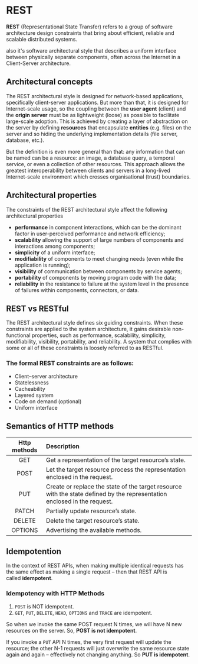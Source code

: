 # REST
**REST** (Representational State Transfer) refers to a group of software architecture design constraints that bring about efficient, reliable and scalable distributed systems.

also it's software architectural style that describes a uniform interface between physically separate components, often across the Internet in a Client-Server architecture.

## Architectural concepts

The REST architectural style is designed for network-based applications, specifically client-server applications. But more than that, it is designed for Internet-scale usage, so the coupling between the **user agent** (client) and the **origin server** must be as lightweight (loose) as possible to facilitate large-scale adoption. This is achieved by creating a layer of abstraction on the server by defining **resources** that encapsulate **entities** (e.g. files) on the server and so hiding the underlying implementation details (file server, database, etc.).

But the definition is even more general than that: any information that can be named can be a resource: an image, a database query, a temporal service, or even a collection of other resources. This approach allows the greatest interoperability between clients and servers in a long-lived Internet-scale environment which crosses organisational (trust) boundaries.

## Architectural properties

The constraints of the REST architectural style affect the following architectural properties
-   **performance** in component interactions, which can be the dominant factor in user-perceived performance and network efficiency;
-   **scalability** allowing the support of large numbers of components and interactions among components;
-   **simplicity** of a uniform interface;
-   **modifiability** of components to meet changing needs (even while the application is running);
-   **visibility** of communication between components by service agents;
-   **portability** of components by moving program code with the data;
-   **reliability** in the resistance to failure at the system level in the presence of failures within components, connectors, or data.

## REST vs RESTful
The REST architectural style defines six guiding constraints. When these constraints are applied to the system architecture, it gains desirable non-functional properties, such as performance, scalability, simplicity, modifiability, visibility, portability, and reliability. A system that complies with some or all of these constraints is loosely referred to as RESTful.

### The formal REST constraints are as follows:

- Client–server architecture
- Statelessness
- Cacheability
- Layered system
- Code on demand (optional)
- Uniform interface

## Semantics of HTTP methods

| Http methods | Description                                                                                                              |
|:------------:|:------------------------------------------------------------------------------------------------------------------------ |
|     GET      | Get a representation of the target resource’s state.                                                                     |
|     POST     | Let the target resource process the representation enclosed in the request.                                              |
|     PUT      | Create or replace the state of the target resource with the state defined by the representation enclosed in the request. |
|    PATCH     | Partially update resource’s state.                                                                                       |
|    DELETE    | Delete the target resource’s state.                                                                                      |
|   OPTIONS    | Advertising the available methods.                                                                                       |


## Idempotention 

In the context of REST APIs, when making multiple identical requests has the same effect as making a single request – then that REST API is called **idempotent**.

### Idempotency with HTTP Methods

1.  `POST` is NOT idempotent.
2.  `GET`, `PUT`, `DELETE`, `HEAD`, `OPTIONS` and `TRACE` are idempotent.

So when we invoke the same POST request N times, we will have N new resources on the server. So, **POST is not idempotent**.

If you invoke a `PUT` API N times, the very first request will update the resource; the other N-1 requests will just overwrite the same resource state again and again – effectively not changing anything. So **PUT is idempotent**.
